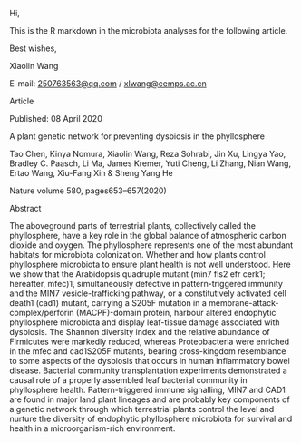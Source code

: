 Hi,

This is the R markdown in the microbiota analyses for the following article.

Best wishes,

Xiaolin Wang

E-mail: 250763563@qq.com / xlwang@cemps.ac.cn



Article

Published: 08 April 2020

A plant genetic network for preventing dysbiosis in the phyllosphere

Tao Chen, Kinya Nomura, Xiaolin Wang, Reza Sohrabi, Jin Xu, Lingya Yao, Bradley C. Paasch, Li Ma, James Kremer, Yuti Cheng, Li Zhang, Nian Wang, Ertao Wang, Xiu-Fang Xin & Sheng Yang He 

Nature volume 580, pages653–657(2020)

Abstract

The aboveground parts of terrestrial plants, collectively called the phyllosphere, have a key role in the global balance of atmospheric carbon dioxide and oxygen. The phyllosphere represents one of the most abundant habitats for microbiota colonization. Whether and how plants control phyllosphere microbiota to ensure plant health is not well understood. Here we show that the Arabidopsis quadruple mutant (min7 fls2 efr cerk1; hereafter, mfec)1, simultaneously defective in pattern-triggered immunity and the MIN7 vesicle-trafficking pathway, or a constitutively activated cell death1 (cad1) mutant, carrying a S205F mutation in a membrane-attack-complex/perforin (MACPF)-domain protein, harbour altered endophytic phyllosphere microbiota and display leaf-tissue damage associated with dysbiosis. The Shannon diversity index and the relative abundance of Firmicutes were markedly reduced, whereas Proteobacteria were enriched in the mfec and cad1S205F mutants, bearing cross-kingdom resemblance to some aspects of the dysbiosis that occurs in human inflammatory bowel disease. Bacterial community transplantation experiments demonstrated a causal role of a properly assembled leaf bacterial community in phyllosphere health. Pattern-triggered immune signalling, MIN7 and CAD1 are found in major land plant lineages and are probably key components of a genetic network through which terrestrial plants control the level and nurture the diversity of endophytic phyllosphere microbiota for survival and health in a microorganism-rich environment.
